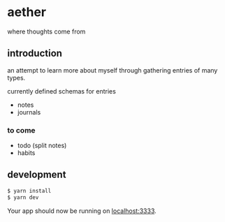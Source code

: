 # aether

where thoughts come from

## introduction

an attempt to learn more about myself through gathering entries of many types.

currently defined schemas for entries

- notes
- journals

### to come

- todo (split notes)
- habits

## development

```sh
$ yarn install
$ yarn dev
```

Your app should now be running on [localhost:3333](http://localhost:3333/).

